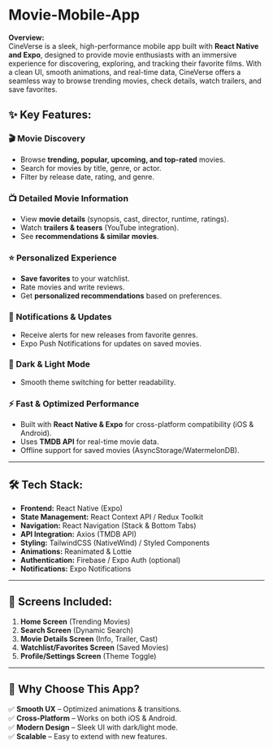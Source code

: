 # Movie-Mobile-App

**Overview:**  
CineVerse is a sleek, high-performance mobile app built with **React Native and Expo**, designed to provide movie enthusiasts with an immersive experience for discovering, exploring, and tracking their favorite films. With a clean UI, smooth animations, and real-time data, CineVerse offers a seamless way to browse trending movies, check details, watch trailers, and save favorites.  

## **✨ Key Features:**  

### **🎬 Movie Discovery**  
- Browse **trending, popular, upcoming, and top-rated** movies.  
- Search for movies by title, genre, or actor.  
- Filter by release date, rating, and genre.  

### **📺 Detailed Movie Information**  
- View **movie details** (synopsis, cast, director, runtime, ratings).  
- Watch **trailers & teasers** (YouTube integration).  
- See **recommendations & similar movies**.  

### **⭐ Personalized Experience**  
- **Save favorites** to your watchlist.  
- Rate movies and write reviews.  
- Get **personalized recommendations** based on preferences.  

### **🔔 Notifications & Updates**  
- Receive alerts for new releases from favorite genres.  
- Expo Push Notifications for updates on saved movies.  

### **🌙 Dark & Light Mode**  
- Smooth theme switching for better readability.  

### **⚡ Fast & Optimized Performance**  
- Built with **React Native & Expo** for cross-platform compatibility (iOS & Android).  
- Uses **TMDB API** for real-time movie data.  
- Offline support for saved movies (AsyncStorage/WatermelonDB).  

---

## **🛠️ Tech Stack:**  
- **Frontend:** React Native (Expo)  
- **State Management:** React Context API / Redux Toolkit  
- **Navigation:** React Navigation (Stack & Bottom Tabs)  
- **API Integration:** Axios (TMDB API)  
- **Styling:** TailwindCSS (NativeWind) / Styled Components  
- **Animations:** Reanimated & Lottie  
- **Authentication:** Firebase / Expo Auth (optional)  
- **Notifications:** Expo Notifications  

---

## **📱 Screens Included:**  
1. **Home Screen** (Trending Movies)  
2. **Search Screen** (Dynamic Search)  
3. **Movie Details Screen** (Info, Trailer, Cast)  
4. **Watchlist/Favorites Screen** (Saved Movies)  
5. **Profile/Settings Screen** (Theme Toggle)  

---

## **🚀 Why Choose This App?**  
✅ **Smooth UX** – Optimized animations & transitions.  
✅ **Cross-Platform** – Works on both iOS & Android.  
✅ **Modern Design** – Sleek UI with dark/light mode.  
✅ **Scalable** – Easy to extend with new features.  





